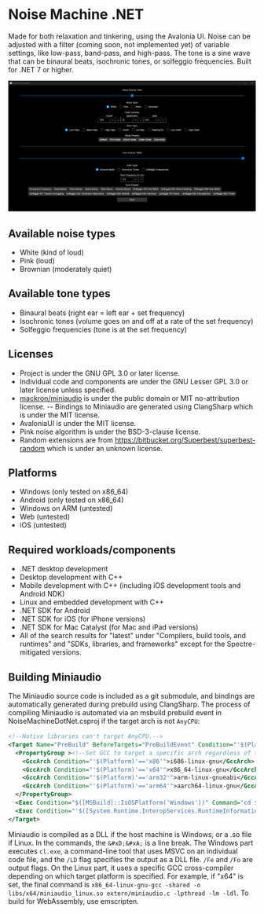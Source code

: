 # Noise Machine .NET

Made for both relaxation and tinkering, using the Avalonia UI.
Noise can be adjusted with a filter (coming soon, not implemented yet) of variable settings, like low-pass, band-pass, and high-pass. The tone is a sine wave that can be binaural beats, isochronic tones, or solfeggio frequencies.
Built for .NET 7 or higher.

![Preview as of 2023/9/25](preview.png)

## Available noise types

- White (kind of loud)
- Pink (loud)
- Brownian (moderately quiet)

## Available tone types

- Binaural beats (right ear = left ear + set frequency)
- Isochronic tones (volume goes on and off at a rate of the set frequency)
- Solfeggio frequencies (tone is at the set frequency)

## Licenses

- Project is under the GNU GPL 3.0 or later license.
- Individual code and components are under the GNU Lesser GPL 3.0 or later license unless specified.
- [mackron/miniaudio](https://github.com/mackron/miniaudio) is under the public domain or MIT no-attribution license.
-- Bindings to Miniaudio are generated using ClangSharp which is under the MIT license.
- AvaloniaUI is under the MIT license.
- Pink noise algorithm is under the BSD-3-clause license.
- Random extensions are from <https://bitbucket.org/Superbest/superbest-random> which is under an unknown license.

## Platforms

- Windows (only tested on x86_64)
- Android (only tested on x86_64)
- Windows on ARM (untested)
- Web (untested)
- iOS (untested)

## Required workloads/components

- .NET desktop development
- Desktop development with C++
- Mobile development with C++ (including iOS development tools and Android NDK)
- Linux and embedded development with C++
- .NET SDK for Android
- .NET SDK for iOS (for iPhone versions)
- .NET SDK for Mac Catalyst (for Mac and iPad versions)
- All of the search results for "latest" under "Compilers, build tools, and runtimes" and "SDKs, libraries, and frameworks" except for the Spectre-mitigated versions.

## Building Miniaudio

The Miniaudio source code is included as a git submodule, and bindings are automatically generated during prebuild using ClangSharp. The process of compiling Miniaudio is automated via an msbuild prebuild event in NoiseMachineDotNet.csproj if the target arch is not `AnyCPU`:

```xml
<!--Native libraries can't target AnyCPU.-->
<Target Name="PreBuild" BeforeTargets="PreBuildEvent" Condition="'$(Platform)' != 'AnyCPU'">
  <PropertyGroup ><!--Set GCC to target a specific arch regardless of the host machine-->
    <GccArch Condition="'$(Platform)'=='x86'">i686-linux-gnu</GccArch>
    <GccArch Condition="'$(Platform)'=='x64'">x86_64-linux-gnu</GccArch>
    <GccArch Condition="'$(Platform)'=='arm32'">arm-linux-gnueabi</GccArch>
    <GccArch Condition="'$(Platform)'=='arm64'">aarch64-linux-gnu</GccArch>
  </PropertyGroup>
  <Exec Condition="$([MSBuild]::IsOSPlatform('Windows'))" Command="cd $(ProjectDir)&#xD;&#xA;cl /LD extern/miniaudio.c /Felibs/$(Platform)/miniaudio.dll /Folibs/$(Platform)/miniaudio.obj" />
  <Exec Condition="'$([System.Runtime.InteropServices.RuntimeInformation]::IsOSPlatform($([System.Runtime.InteropServices.OSPlatform]::Linux)))'" Command="cd $(ProjectDir)&#xD;&#xA;$(GccArch)-gcc -shared -o libs/$(Platform)/miniaudio_linux.so extern/miniaudio.c -lpthread -lm -ldl" />
</Target>
```

Miniaudio is compiled as a DLL if the host machine is Windows, or a .so file if Linux. In the commands, the `&#xD;&#xA;` is a line break. The Windows part executes `cl.exe`, a command-line tool that uses MSVC on an individual code file, and the `/LD` flag specifies the output as a DLL file. `/Fe` and `/Fo` are output flags. On the Linux part, it uses a specific GCC cross-compiler depending on which target platform is specified. For example, if "x64" is set, the final command is `x86_64-linux-gnu-gcc -shared -o libs/x64/miniaudio_linux.so extern/miniaudio.c -lpthread -lm -ldl`. To build for WebAssembly, use emscripten.
